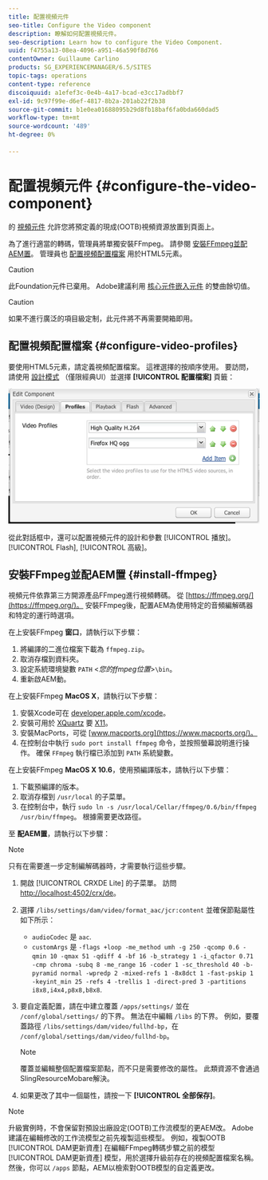 ```yaml
---
title: 配置視頻元件
seo-title: Configure the Video component
description: 瞭解如何配置視頻元件。
seo-description: Learn how to configure the Video Component.
uuid: f4755a13-08ea-4096-a951-46a590f8d766
contentOwner: Guillaume Carlino
products: SG_EXPERIENCEMANAGER/6.5/SITES
topic-tags: operations
content-type: reference
discoiquuid: a1efef3c-0e4b-4a17-bcad-e3cc17adbbf7
exl-id: 9c97f99e-d6ef-4817-8b2a-201ab22f2b38
source-git-commit: b1e0ea01688095b29d8fb18baf6fa0bda660dad5
workflow-type: tm+mt
source-wordcount: '489'
ht-degree: 0%

---
```


# 配置視頻元件 {#configure-the-video-component}

的 [視頻元件](/help/sites-authoring/default-components-foundation.md#video) 允許您將預定義的現成(OOTB)視頻資源放置到頁面上。

為了進行適當的轉碼，管理員將單獨安裝FFmpeg。 請參閱 [安裝FFmpeg並配AEM置](#install-ffmpeg)。 管理員也 [配置視頻配置檔案](#configure-video-profiles) 用於HTML5元素。

>[!CAUTION]
>
>此Foundation元件已棄用。 Adobe建議利用 [核心元件嵌入元件](https://experienceleague.adobe.com/docs/experience-manager-core-components/using/components/embed.html) 的雙曲餘切值。

>[!CAUTION]
>
>如果不進行廣泛的項目級定制，此元件將不再需要開箱即用。

## 配置視頻配置檔案 {#configure-video-profiles}

要使用HTML5元素，請定義視頻配置檔案。 這裡選擇的按順序使用。 要訪問，請使用 [設計模式](/help/sites-authoring/default-components-designmode.md) （僅限經典UI）並選擇 **[!UICONTROL 配置檔案]** 頁籤：

![chlimage_1-317](assets/chlimage_1-317.png)

從此對話框中，還可以配置視頻元件的設計和參數 [!UICONTROL 播放]。 [!UICONTROL Flash], [!UICONTROL 高級]。

## 安裝FFmpeg並配AEM置 {#install-ffmpeg}

視頻元件依靠第三方開源產品FFmpeg進行視頻轉碼。 從 [https://ffmpeg.org/](https://ffmpeg.org/)。 安裝FFmpeg後，配置AEM為使用特定的音頻編解碼器和特定的運行時選項。

在上安裝FFmpeg **窗口**，請執行以下步驟：

1. 將編譯的二進位檔案下載為 `ffmpeg.zip`。
1. 取消存檔到資料夾。
1. 設定系統環境變數 `PATH` &lt;*您的ffmpeg位置*>`\bin`。
1. 重新啟AEM動。

在上安裝FFmpeg **MacOS X**，請執行以下步驟：

1. 安裝Xcode可在 [developer.apple.com/xcode](https://developer.apple.com/xcode/)。
1. 安裝可用於 [XQuartz](https://www.xquartz.org) 要 [X11](https://support.apple.com/en-us/HT201341)。
1. 安裝MacPorts，可從 [www.macports.org](https://www.macports.org/)。
1. 在控制台中執行 `sudo port install ffmpeg` 命令，並按照螢幕說明進行操作。 確保 `FFmpeg` 執行檔已添加到 `PATH` 系統變數。

在上安裝FFmpeg **MacOS X 10.6**，使用預編譯版本，請執行以下步驟：

1. 下載預編譯的版本。
1. 取消存檔到 `/usr/local` 的子菜單。
1. 在控制台中，執行 `sudo ln -s /usr/local/Cellar/ffmpeg/0.6/bin/ffmpeg /usr/bin/ffmpeg`。 根據需要更改路徑。

至 **配AEM置**，請執行以下步驟：

>[!NOTE]
>
>只有在需要進一步定制編解碼器時，才需要執行這些步驟。

1. 開啟 [!UICONTROL CRXDE Lite] 的子菜單。 訪問 [http://localhost:4502/crx/de](http://localhost:4502/crx/de)。
2. 選擇 `/libs/settings/dam/video/format_aac/jcr:content` 並確保節點屬性如下所示：

   * `audioCodec` 是 `aac`.
   * `customArgs` 是 `-flags +loop -me_method umh -g 250 -qcomp 0.6 -qmin 10 -qmax 51 -qdiff 4 -bf 16 -b_strategy 1 -i_qfactor 0.71 -cmp chroma -subq 8 -me_range 16 -coder 1 -sc_threshold 40 -b-pyramid normal -wpredp 2 -mixed-refs 1 -8x8dct 1 -fast-pskip 1 -keyint_min 25 -refs 4 -trellis 1 -direct-pred 3 -partitions i8x8,i4x4,p8x8,b8x8`.

3. 要自定義配置，請在中建立覆蓋 `/apps/settings/` 並在 `/conf/global/settings/` 的下界。 無法在中編輯 `/libs` 的下界。 例如，要覆蓋路徑 `/libs/settings/dam/video/fullhd-bp`，在 `/conf/global/settings/dam/video/fullhd-bp`。

   >[!NOTE]
   >
   >覆蓋並編輯整個配置檔案節點，而不只是需要修改的屬性。 此類資源不會通過SlingResourceMobare解決。

4. 如果更改了其中一個屬性，請按一下 **[!UICONTROL 全部保存]**。

>[!NOTE]
>
>升級實例時，不會保留對預設出廠設定(OOTB)工作流模型的更AEM改。 Adobe建議在編輯修改的工作流模型之前先複製這些模型。 例如，複製OOTB [!UICONTROL DAM更新資產] 在編輯FFmpeg轉碼步驟之前的模型 [!UICONTROL DAM更新資產] 模型，用於選擇升級前存在的視頻配置檔案名稱。 然後，你可以 `/apps` 節點，AEM以檢索對OOTB模型的自定義更改。
